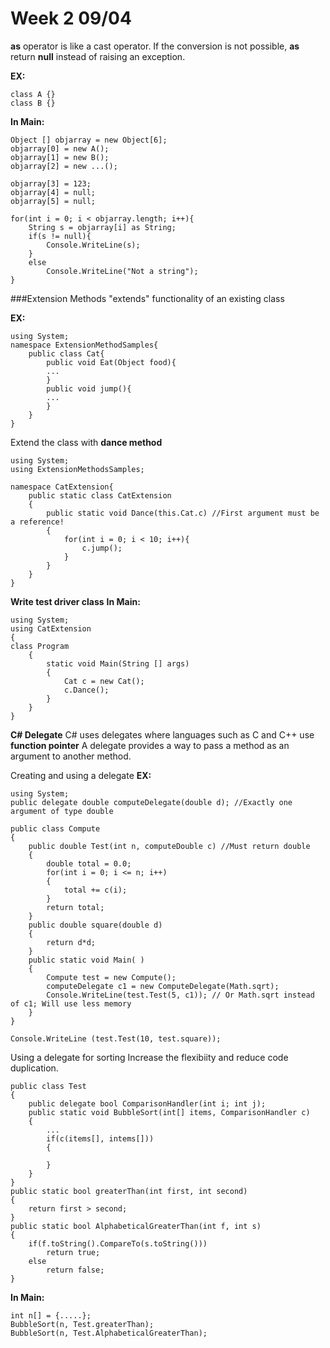 # Week 2 09/04

**as** operator is like a cast operator. If the conversion is not possible, **as** return **null** instead of raising an exception.

**EX:**
```
class A {}
class B {}
```
**In Main:**
```
Object [] objarray = new Object[6];
objarray[0] = new A();
objarray[1] = new B();
objarray[2] = new ...();

objarray[3] = 123;
objarray[4] = null;
objarray[5] = null;

for(int i = 0; i < objarray.length; i++){
	String s = objarray[i] as String;
	if(s != null){
		Console.WriteLine(s);
	}
	else
		Console.WriteLine("Not a string");
}
```
###Extension Methods
"extends" functionality of an existing class

**EX:**
```
using System;
namespace ExtensionMethodSamples{
	public class Cat{
		public void Eat(Object food){
		...
		}
		public void jump(){
		...
		}
	}
}
```
Extend the class with **dance method**
```
using System;
using ExtensionMethodsSamples;

namespace CatExtension{
	public static class CatExtension
	{
		public static void Dance(this.Cat.c) //First argument must be a reference!
		{
			for(int i = 0; i < 10; i++){
				c.jump();
			}
		}
	}
}
```
**Write test driver class**
**In Main:**
```
using System;
using CatExtension
{
class Program
	{
		static void Main(String [] args)
		{
			Cat c = new Cat();
			c.Dance();
		}
	}
}
```
**C# Delegate**
C# uses delegates where languages such as C and C++ use **function pointer**
A delegate provides a way to pass a method as an argument to another method.

Creating and using a delegate
**EX:**
```
using System;
public delegate double computeDelegate(double d); //Exactly one argument of type double

public class Compute
{
	public double Test(int n, computeDouble c) //Must return double
	{
		double total = 0.0;
		for(int i = 0; i <= n; i++)
		{
			total += c(i);
		}
		return total;
	}
	public double square(double d)
	{
		return d*d;
	}
	public static void Main( )
	{
		Compute test = new Compute();
		computeDelegate c1 = new ComputeDelegate(Math.sqrt);
		Console.WriteLine(test.Test(5, c1)); // Or Math.sqrt instead of c1; Will use less memory
	}
}

```

```
Console.WriteLine (test.Test(10, test.square));
```
Using a delegate for sorting
Increase the flexibiity and reduce code duplication.

```
public class Test
{
	public delegate bool ComparisonHandler(int i; int j);
	public static void BubbleSort(int[] items, ComparisonHandler c)
	{
		...
		if(c(items[], intems[]))
		{

		}
	}
}
public static bool greaterThan(int first, int second)
{
	return first > second;
}
public static bool AlphabeticalGreaterThan(int f, int s)
{
	if(f.toString().CompareTo(s.toString()))
		return true;
	else
		return false;
}
```
**In Main:**
```
int n[] = {.....};
BubbleSort(n, Test.greaterThan);
BubbleSort(n, Test.AlphabeticalGreaterThan);





